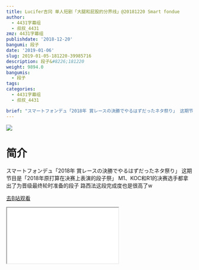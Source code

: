 ```yaml
---
title: Lucifer吉冈 单人短剧「大腿和屁股的分界线」@20181220 Smart fondue
author:
  - 4431字幕组
  - 叔叔_4431
zmz: 4431字幕组
publishdate: '2018-12-20'
bangumi: 段子
date: '2019-01-06'
slug: 2019-01-05-181220-39985716
description: 段子&#8226;181220
weight: 9894.0
bangumis:
  - 段子
tags:
categories:
  - 4431字幕组
  - 叔叔_4431

brief: "スマートフォンデュ「2018年 賞レースの決勝でやるはずだったネタ祭り」 这期节目是「2018年原打算在决赛上表演的段子祭」 M1、KOC和R1的决赛选手都拿出了为晋级最终轮时准备的段子 路西法这段完成度也是很高了w"
---
```

![](https://i.imgur.com/Cd43Zkh.jpg)
# 简介  
スマートフォンデュ「2018年 賞レースの決勝でやるはずだったネタ祭り」
这期节目是「2018年原打算在决赛上表演的段子祭」
M1、KOC和R1的决赛选手都拿出了为晋级最终轮时准备的段子
路西法这段完成度也是很高了w  

[去B站观看](https://www.bilibili.com/video/av39985716/)
<div class ="resp-container"><iframe class="testiframe" src="//player.bilibili.com/player.html?aid=39985716"", scrolling="no", allowfullscreen="true" > </iframe></div> 
